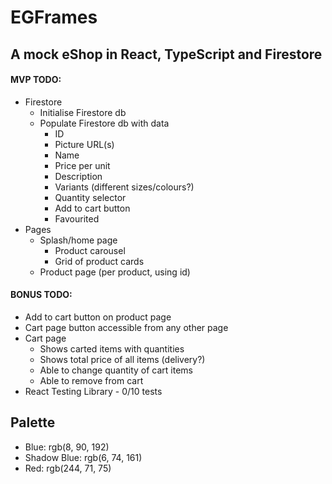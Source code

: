 # EGFrames

## A mock eShop in React, TypeScript and Firestore

#### MVP TODO:

- Firestore
  - Initialise Firestore db
  - Populate Firestore db with data
    - ID
    - Picture URL(s)
    - Name
    - Price per unit
    - Description
    - Variants (different sizes/colours?)
    - Quantity selector
    - Add to cart button
    - Favourited
- Pages
  - Splash/home page
    - Product carousel
    - Grid of product cards
  - Product page (per product, using id)

#### BONUS TODO:

- Add to cart button on product page
- Cart page button accessible from any other page
- Cart page
  - Shows carted items with quantities
  - Shows total price of all items (delivery?)
  - Able to change quantity of cart items
  - Able to remove from cart
- React Testing Library - 0/10 tests

## Palette

- Blue: rgb(8, 90, 192)
- Shadow Blue: rgb(6, 74, 161)
- Red: rgb(244, 71, 75)
